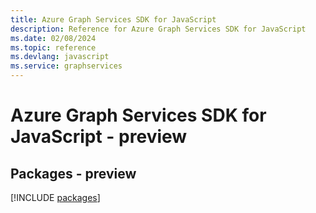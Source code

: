 ```yaml
---
title: Azure Graph Services SDK for JavaScript
description: Reference for Azure Graph Services SDK for JavaScript
ms.date: 02/08/2024
ms.topic: reference
ms.devlang: javascript
ms.service: graphservices
---
```

# Azure Graph Services SDK for JavaScript - preview
## Packages - preview
[!INCLUDE [packages](graph-services-index.md)]